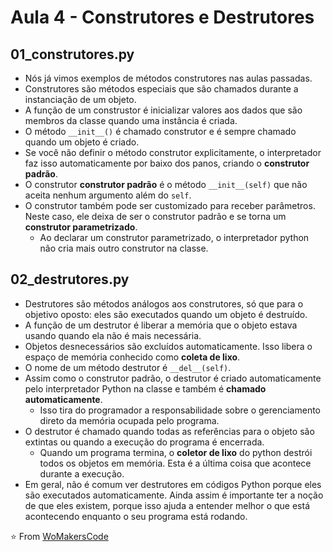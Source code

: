 # Aula 4 - Construtores e Destrutores

## 01_construtores.py

- Nós já vimos exemplos de métodos construtores nas aulas passadas.
- Construtores são métodos especiais que são chamados durante a instanciação de um objeto.
- A função de um construstor é inicializar valores aos dados que são membros da classe quando uma instância é criada.
- O método `__init__()` é chamado construtor e é sempre chamado quando um objeto é criado.
- Se você não definir o método construtor explicitamente, o interpretador faz isso automaticamente por baixo dos panos, criando o **construtor padrão**.
- O construtor **construtor padrão** é o método `__init__(self)` que não aceita nenhum argumento além do `self`.
- O construtor também pode ser customizado para receber parâmetros. Neste caso, ele deixa de ser o construtor padrão e se torna um **construtor parametrizado**.
  - Ao declarar um construtor parametrizado, o interpretador python não cria mais outro construtor na classe.

## 02_destrutores.py

- Destrutores são métodos análogos aos construtores, só que para o objetivo oposto: eles são executados quando um objeto é destruído.
- A função de um destrutor é liberar a memória que o objeto estava usando quando ela não é mais necessária.
- Objetos desnecessários são excluídos automaticamente. Isso libera o espaço de memória conhecido como **coleta de lixo**.
- O nome de um método destrutor é `__del__(self)`.
- Assim como o construtor padrão, o destrutor é criado automaticamente pelo interpretador Python na classe e também é **chamado automaticamente**.
  - Isso tira do programador a responsabilidade sobre o gerenciamento direto da memória ocupada pelo programa.
- O destrutor é chamado quando todas as referências para o objeto são extintas ou quando a execução do programa é encerrada.
  - Quando um programa termina, o **coletor de lixo** do python destrói todos os objetos em memória. Esta é a última coisa que acontece durante a execução.
- Em geral, não é comum ver destrutores em códigos Python porque eles são executados automaticamente. Ainda assim é importante ter a noção de que eles existem, porque isso ajuda a entender melhor o que está acontecendo enquanto o seu programa está rodando.

⭐️ From [WoMakersCode](https://github.com/WoMakersCode/back-end-python/tree/main/orientacao-a-objetos/4-construtores-e-destrutores)
